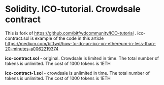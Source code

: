 # Solidity. ICO-tutorial. Crowdsale contract
This is fork of https://github.com/bitfwdcommunity/ICO-tutorial . ico-contract.sol is example of the code in this article https://medium.com/bitfwd/how-to-do-an-ico-on-ethereum-in-less-than-20-minutes-a0062219374
 
**ico-contract.sol** - original. Crowdsale is limited in time. The total number of tokens is unlimited. The cost of 1000 tokens is 1ETH

**ico-contract-1.sol** - crowdsale is unlimited in time. The total number of tokens is unlimited. The cost of 1000 tokens is 1ETH
